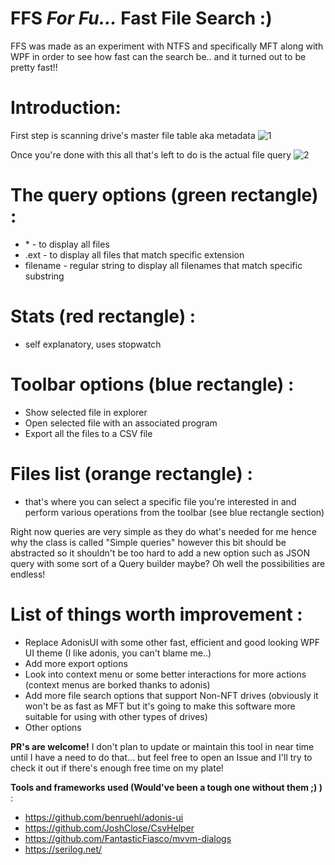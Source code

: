 # FFS _For Fu..._ **Fast File Search** :)

FFS was made as an experiment with NTFS and specifically MFT along with WPF in order to see how fast can the search be.. and it turned out to be pretty fast!!

# Introduction:
First step is scanning drive's master file table aka metadata
![1](https://user-images.githubusercontent.com/10902756/156497968-b1eb09e0-17be-440e-a15a-2f0623852430.png)

Once you're done with this all that's left to do is the actual file query
![2](https://user-images.githubusercontent.com/10902756/156498123-a1c245bf-8901-46b8-b6bd-97c52633a5c9.png)

# **The query options (green rectangle)** :
- \* - to display all files
- .ext - to display all files that match specific extension
- filename - regular string to display all filenames that match specific substring 

# **Stats (red rectangle)** :
- self explanatory, uses stopwatch

# **Toolbar options (blue rectangle)** : 
- Show selected file in explorer
- Open selected file with an associated program
- Export all the files to a CSV file

# **Files list (orange rectangle)** :
- that's where you can select a specific file you're interested in and perform various operations from the toolbar (see blue rectangle section)

Right now queries are very simple as they do what's needed for me hence why the class is called "Simple queries" however this bit should be abstracted so it shouldn't be too hard to add a new option such as JSON query with some sort of a Query builder maybe? Oh well the possibilities are endless!

# **List of things worth improvement** :
- Replace AdonisUI with some other fast, efficient and good looking WPF UI theme (I like adonis, you can't blame me..)
- Add more export options
- Look into context menu or some better interactions for more actions (context menus are borked thanks to adonis)
- Add more file search options that support Non-NFT drives (obviously it won't be as fast as MFT but it's going to make this software more suitable for using with other types of drives)
- Other options

**PR's are welcome!**
I don't plan to update or maintain this tool in near time until I have a need to do that... but feel free to open an Issue and I'll try to check it out if there's enough free time on my plate!


**Tools and frameworks used (Would've been a tough one without them ;) )** :
- https://github.com/benruehl/adonis-ui
- https://github.com/JoshClose/CsvHelper
- https://github.com/FantasticFiasco/mvvm-dialogs
- https://serilog.net/
